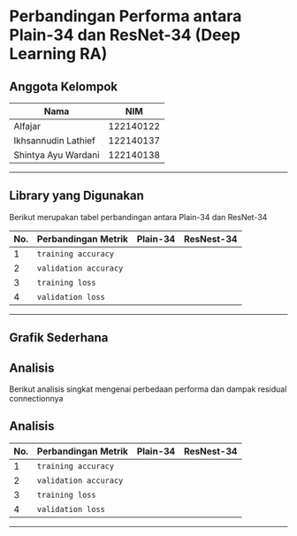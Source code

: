 # Perbandingan Performa antara Plain-34 dan ResNet-34 (Deep Learning RA)

## **Anggota Kelompok**

| **Nama**                    | **NIM**   |
| --------------------------- | --------- | 
| Alfajar                 | 122140122 |
| Ikhsannudin Lathief     | 122140137 |
| Shintya Ayu Wardani     | 122140138 | 
---

## **Library yang Digunakan**

Berikut merupakan tabel perbandingan antara Plain-34 dan ResNet-34

| **No.** | **Perbandingan Metrik**         | **Plain-34**  | **ResNest-34** |
|-----|-------------------------------------|---------------|----------------|
| 1   | `training accuracy`                 |               |                |
| 2   | `validation accuracy`               |               |                |
| 3   | `training loss`                     |               |                |
| 4   | `validation loss`                   |               |                |
---

## **Grafik Sederhana**

## **Analisis**

Berikut analisis singkat mengenai perbedaan performa dan dampak residual connectionnya

## **Analisis**
| **No.** | **Perbandingan Metrik**         | **Plain-34**  | **ResNest-34** |
|-----|-------------------------------------|---------------|----------------|
| 1   | `training accuracy`                 |               |                |
| 2   | `validation accuracy`               |               |                |
| 3   | `training loss`                     |               |                |
| 4   | `validation loss`                   |               |                |
---
